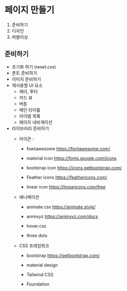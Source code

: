 # 페이지 만들기
1. 준비하기
2. 디자인
3. 퍼블리싱

## 준비하기
- 초기화 하기 (reset.css)
- 폰트 준비하기
- 이미지 준비하기
- 재사용할 UI 요소
    - 헤더, 푸터
    - 카드 뷰
    - 버튼
    - 메인 타이틀
    - 아이템 목록
    - 페이지 네비게이션
- 라이브러리 준비하기
    - 아이콘        : 
        - fowtawesome
        https://fontawesome.com/

        - material icon
        https://fonts.google.com/icons


        - bootstrap icon
        https://icons.getbootstrap.com/

        - Feather icons
        https://feathericons.com/

        - linear icon
        https://linearicons.com/free

    - 애니메이션
        - animate.css
        https://animate.style/

        - animxyz
        https://animxyz.com/docs

        - hover.css

        - three dots

    - CSS 프레임워크
        - bootstrap
        https://getbootstrap.com/

        - material design
        
        - Tailwind CSS
        - Foundation

